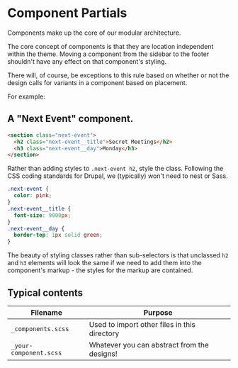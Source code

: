 # Component Partials

Components make up the core of our modular architecture.

The core concept of components is that they are location independent within the
theme. Moving a component from the sidebar to the footer shouldn't have any
effect on that component's styling.

There will, of course, be exceptions to this rule based on whether or not the
design calls for variants in a component based on placement.

For example:

## A "Next Event" component.

```html
<section class="next-event">
  <h2 class="next-event__title">Secret Meetings</h2>
  <h3 class="next-event__day">Monday</h3>
</section>
```

Rather than adding styles to `.next-event h2`, style the class. Following the
CSS coding standards for Drupal, we (typically) won't need to nest or Sass.

```css
.next-event {
  color: pink;
}
.next-event__title {
  font-size: 9000px;
}
.next-event__day {
  border-top: 1px solid green;
}
```

The beauty of styling classes rather than sub-selectors is that unclassed `h2`
and `h3` elements will look the same if we need to add them into the component's
markup - the styles for the markup are contained.

## Typical contents

Filename              | Purpose
--------------------- | ---------------------------------------------
`_components.scss`    | Used to import other files in this directory
`_your-component.scss`| Whatever you can abstract from the designs!
